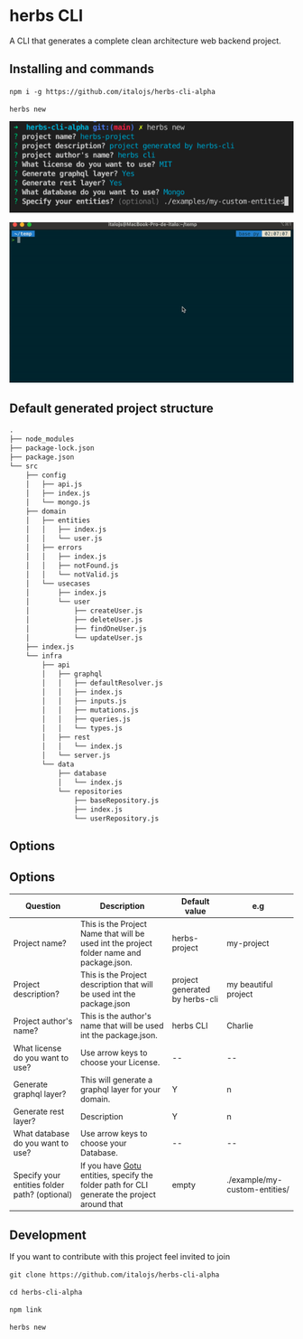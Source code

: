# herbs CLI

A CLI that generates a complete clean architecture web backend project.
## Installing and commands
`npm i -g https://github.com/italojs/herbs-cli-alpha`

`herbs new`

![](./docs/ex2.png)

![](./docs/gif.gif)

## Default generated project structure

```
.
├── node_modules
├── package-lock.json
├── package.json
└── src
    ├── config
    │   ├── api.js
    │   ├── index.js
    │   └── mongo.js
    ├── domain
    │   ├── entities
    │   │   ├── index.js
    │   │   └── user.js
    │   ├── errors
    │   │   ├── index.js
    │   │   ├── notFound.js
    │   │   └── notValid.js
    │   └── usecases
    │       ├── index.js
    │       └── user
    │           ├── createUser.js
    │           ├── deleteUser.js
    │           ├── findOneUser.js
    │           └── updateUser.js
    ├── index.js
    └── infra
        ├── api
        │   ├── graphql
        │   │   ├── defaultResolver.js
        │   │   ├── index.js
        │   │   ├── inputs.js
        │   │   ├── mutations.js
        │   │   ├── queries.js
        │   │   └── types.js
        │   ├── rest
        │   │   └── index.js
        │   └── server.js
        └── data
            ├── database
            │   └── index.js
            └── repositories
                ├── baseRepository.js
                ├── index.js
                └── userRepository.js
```

## Options
## Options
| Question | Description | Default value | e.g |
|--|--|--|--|
| Project name? | This is the Project Name that will be used int the project folder name and package.json. | herbs-project | my-project
| Project description? | This is the Project description that will be used int the package.json | project generated by herbs-cli | my beautiful project
| Project author's name? | This is the author's name that will be used int the package.json. | herbs CLI | Charlie
What license do you want to use? | Use arrow keys to choose your License. | -- | -- |
Generate graphql layer? | This will generate a graphql layer for your domain. | Y | n |
Generate rest layer? | Description | Y | n |
What database do you want to use? | Use arrow keys to choose your Database. | -- | -- |
Specify your entities folder path? (optional) | If you have [Gotu](https://github.com/herbsjs/gotu) entities, specify the folder path for CLI generate the project around that | empty | ./example/my-custom-entities/ |
 


## Development

If you want to contribute with this project feel invited to join

`git clone https://github.com/italojs/herbs-cli-alpha`

`cd herbs-cli-alpha`

`npm link`

`herbs new`